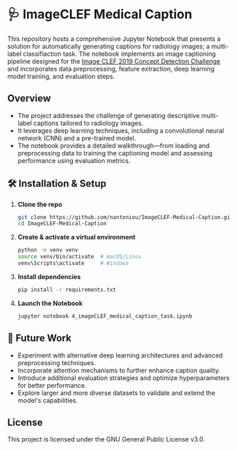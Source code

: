 # 🩺 ImageCLEF Medical Caption


This repository hosts a comprehensive Jupyter Notebook that presents a solution for automatically generating captions for radiology images; a multi-label classifiaction task. The notebook implements an image captioning pipeline designed for the [Image CLEF 2019 Concept Detection Challenge](https://www.imageclef.org/2019/medical/caption/) and incorporates data preprocessing, feature extraction, deep learning model training, and evaluation steps.


## Overview

- The project addresses the challenge of generating descriptive multi-label captions tailored to radiology images.
- It leverages deep learning techniques, including a convolutional neural network (CNN) and a pre-trained model.
- The notebook provides a detailed walkthrough—from loading and preprocessing data to training the captioning model and assessing performance using evaluation metrics.


## **🛠️ Installation & Setup**  
1. **Clone the repo**  
   ```bash
   git clone https://github.com/nantoniou/ImageCLEF-Medical-Caption.git
   cd ImageCLEF-Medical-Caption
   ```
2. **Create & activate a virtual environment**  
   ```bash
   python -m venv venv
   source venv/bin/activate  # macOS/Linux
   venv\Scripts\activate     # Windows
   ```
3. **Install dependencies**  
   ```bash
   pip install -r requirements.txt
   ```
4. **Launch the Notebook**
   ```bash
   jupyter notebook 4_imageCLEF_medical_caption_task.ipynb
   ```

## 🚀 Future Work

- Experiment with alternative deep learning architectures and advanced preprocessing techniques.
- Incorporate attention mechanisms to further enhance caption quality.
- Introduce additional evaluation strategies and optimize hyperparameters for better performance.
- Explore larger and more diverse datasets to validate and extend the model's capabilities.

## License

This project is licensed under the GNU General Public License v3.0.

